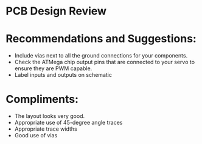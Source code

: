 # PCB Design Review

# Recommendations and Suggestions:
* Include vias next to all the ground connections for your components.
* Check the ATMega chip output pins that are connected to your servo to ensure they are PWM capable.
* Label inputs and outputs on schematic

# Compliments:
* The layout looks very good.
* Appropriate use of 45-degree angle traces
* Appropriate trace widths
* Good use of vias
